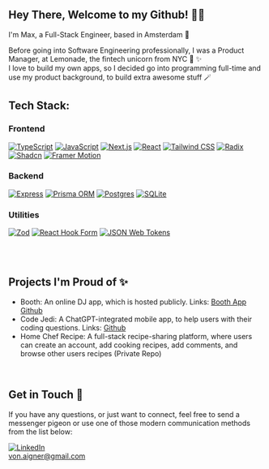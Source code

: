 ## Hey There, Welcome to my Github! 👋🏼
I'm Max, a Full-Stack Engineer, based in Amsterdam 🌷

Before going into Software Engineering professionally, I was a Product Manager, at Lemonade, the fintech unicorn from NYC 🦄 ✨
<br/>
I love to build my own apps, so I decided go into programming full-time and use my product background, to build extra awesome stuff 🪄

## Tech Stack:

### Frontend
[![TypeScript](https://img.shields.io/badge/TypeScript-007ACC?style=for-the-badge&logo=typescript&logoColor=white)](https://www.typescriptlang.org/)
[![JavaScript](https://img.shields.io/badge/JavaScript-F7DF1E?style=for-the-badge&logo=javascript&logoColor=black)](https://developer.mozilla.org/en-US/docs/Web/JavaScript)
[![Next.js](https://img.shields.io/badge/Next.js-000000?style=for-the-badge&logo=next.js&logoColor=white)](https://nextjs.org/)
[![React](https://img.shields.io/badge/React-61DAFB?style=for-the-badge&logo=react&logoColor=white)](https://reactjs.org/)
[![Tailwind CSS](https://img.shields.io/badge/Tailwind_CSS-38B2AC?style=for-the-badge&logo=tailwind-css&logoColor=white)](https://tailwindcss.com/)
[![Radix](https://img.shields.io/badge/Radix-05E081?style=for-the-badge)](https://radix-ui.com/)
[![Shadcn](https://img.shields.io/badge/Shadcn-FF6F61?style=for-the-badge)](https://shadcn.com/)
[![Framer Motion](https://img.shields.io/badge/Framer_Motion-0055FF?style=for-the-badge)](https://www.framer.com/motion/)

### Backend
[![Express](https://img.shields.io/badge/Express-000000?style=for-the-badge&logo=express&logoColor=white)](https://expressjs.com/)
[![Prisma ORM](https://img.shields.io/badge/Prisma-2D3748?style=for-the-badge&logo=prisma&logoColor=white)](https://www.prisma.io/)
[![Postgres](https://img.shields.io/badge/Postgres-336791?style=for-the-badge&logo=postgresql&logoColor=white)](https://www.postgresql.org/)
[![SQLite](https://img.shields.io/badge/SQLite-003B57?style=for-the-badge&logo=sqlite&logoColor=white)](https://www.sqlite.org/)

### Utilities
[![Zod](https://img.shields.io/badge/Zod-2D3748?style=for-the-badge)](https://github.com/colinhacks/zod)
[![React Hook Form](https://img.shields.io/badge/React_Hook_Form-0F6B94?style=for-the-badge)](https://react-hook-form.com/)
[![JSON Web Tokens](https://img.shields.io/badge/JSON_Web_Tokens-000000?style=for-the-badge)](https://jwt.io/)

<br/>
<br/>

## Projects I'm Proud of ✨

- Booth: An online DJ app, which is hosted publicly. Links: <a href="https://booth-vert.vercel.app/">Booth App</a> <a href="https://github.com/max-von-aigner/dj-booth">Github</a>
- Code Jedi: A ChatGPT-integrated mobile app, to help users with their coding questions. Links: <a href="https://github.com/max-von-aigner/code_jedi">Github</a> 
- Home Chef Recipe: A full-stack recipe-sharing platform, where users can create an account, add cooking recipes, add comments, and browse other users recipes (Private Repo)
<br/>

## Get in Touch 🤝

If you have any questions, or just want to connect, feel free to send a messenger pigeon or use one of those modern communication methods from the list below: 
<br/>

[![LinkedIn](https://img.shields.io/badge/-LinkedIn-black.svg?style=for-the-badge&logo=linkedin&colorB=555)](https://www.linkedin.com/in/vonaigner/)
<br/> 
von.aigner@gmail.com
